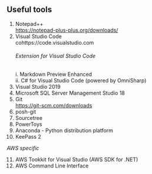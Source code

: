 ## Useful tools
1. Notepad++ \
    https://notepad-plus-plus.org/downloads/
2. Visual Studio Code \
    cohttps://code.visualstudio.com
    ###### Extension for Visual Studio Code
    i. Markdown Preview Enhanced \
    ii. C# for Visual Studio Code (powered by OmniSharp)
3. Visual Studio 2019
4. Microsoft SQL Server Management Studio 18
5. Git \
    https://git-scm.com/downloads
6. posh-git
7. Sourcetree
8. PowerToys
9. Anaconda - Python distribution platform
10. KeePass 2

_AWS specific_

11. AWS Tookkit for Visual Studio (AWS SDK for .NET)
12. AWS Command Line Interface